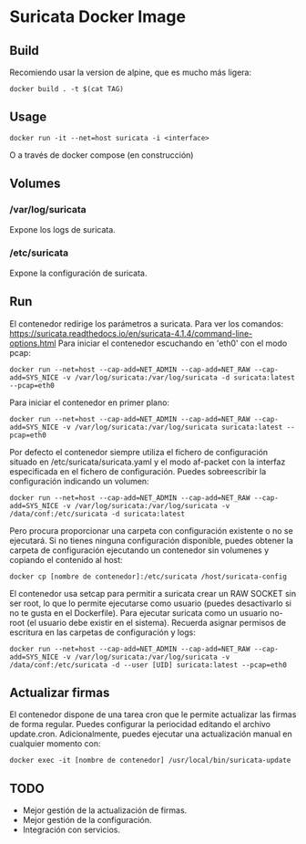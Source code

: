 # Suricata Docker Image

## Build

Recomiendo usar la version de alpine, que es mucho más ligera:
	
	docker build . -t $(cat TAG)

## Usage

    docker run -it --net=host suricata -i <interface>

O a través de docker compose (en construcción)

## Volumes

### /var/log/suricata

Expone los logs de suricata.

### /etc/suricata

Expone la configuración de suricata.

## Run

El contenedor redirige los parámetros a suricata. Para ver los comandos: https://suricata.readthedocs.io/en/suricata-4.1.4/command-line-options.html
Para iniciar el contenedor escuchando en 'eth0' con el modo pcap:

	docker run --net=host --cap-add=NET_ADMIN --cap-add=NET_RAW --cap-add=SYS_NICE -v /var/log/suricata:/var/log/suricata -d suricata:latest --pcap=eth0

Para iniciar el contenedor en primer plano:

	docker run --net=host --cap-add=NET_ADMIN --cap-add=NET_RAW --cap-add=SYS_NICE -v /var/log/suricata:/var/log/suricata suricata:latest --pcap=eth0

Por defecto el contenedor siempre utiliza el fichero de configuración situado en /etc/suricata/suricata.yaml y el modo af-packet con la interfaz especificada en el fichero de configuración.
Puedes sobreescribir la configuración indicando un volumen:

	docker run --net=host --cap-add=NET_ADMIN --cap-add=NET_RAW --cap-add=SYS_NICE -v /var/log/suricata:/var/log/suricata -v /data/conf:/etc/suricata -d suricata:latest

Pero procura proporcionar una carpeta con configuración existente o no se ejecutará. Si no tienes ninguna configuración disponible, puedes obtener la carpeta de configuración ejecutando un contenedor sin volumenes y copiando el contenido al host:

	docker cp [nombre de contenedor]:/etc/suricata /host/suricata-config

El contenedor usa setcap para permitir a suricata crear un RAW SOCKET sin ser root, lo que lo permite ejecutarse como usuario (puedes desactivarlo si no te gusta en el Dockerfile). Para ejecutar suricata como un usuario no-root (el usuario debe existir en el sistema). Recuerda asignar permisos de escritura en las carpetas de configuración y logs:

	docker run --net=host --cap-add=NET_ADMIN --cap-add=NET_RAW --cap-add=SYS_NICE -v /var/log/suricata:/var/log/suricata -v /data/conf:/etc/suricata -d --user [UID] suricata:latest --pcap=eth0

## Actualizar firmas

El contenedor dispone de una tarea cron que le permite actualizar las firmas de forma regular. Puedes configurar la periocidad editando el archivo update.cron. Adicionalmente, puedes ejecutar una actualización manual en cualquier momento con:

	docker exec -it [nombre de contenedor] /usr/local/bin/suricata-update


## TODO

- Mejor gestión de la actualización de firmas.
- Mejor gestión de la configuración.
- Integración con servicios.


